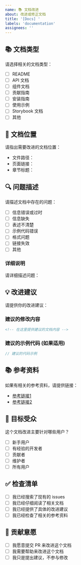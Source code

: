 ```yaml
---
name: 📚 文档改进
about: 改进或修正文档
title: '[Docs] '
labels: 'documentation'
assignees: ''
---
```


## 📚 文档类型

请选择相关的文档类型：

- [ ] README
- [ ] API 文档
- [ ] 组件文档
- [ ] 贡献指南
- [ ] 安装指南
- [ ] 使用示例
- [ ] Storybook 文档
- [ ] 其他

## 📍 文档位置

请指出需要改进的文档位置：

- 文件路径：
- 页面链接：
- 章节标题：

## 🔍 问题描述

请描述文档中存在的问题：

- [ ] 信息错误或过时
- [ ] 信息缺失
- [ ] 表述不清楚
- [ ] 示例代码错误
- [ ] 格式问题
- [ ] 链接失效
- [ ] 其他

### 详细说明

请详细描述问题：

## 💡 改进建议

请提供你的改进建议：

### 建议的修改内容

```markdown
<!-- 在这里提供建议的文档内容 -->
```

### 建议的示例代码 (如果适用)

```typescript
// 建议的代码示例
```

## 📚 参考资料

如果有相关的参考资料，请提供链接：

- [参考链接1]()
- [参考链接2]()

## 🎯 目标受众

这个文档改进主要针对哪些用户？

- [ ] 新手用户
- [ ] 有经验的开发者
- [ ] 贡献者
- [ ] 维护者
- [ ] 所有用户

## ✅ 检查清单

- [ ] 我已经搜索了现有的 issues
- [ ] 我已经仔细阅读了相关文档
- [ ] 我已经提供了具体的改进建议
- [ ] 我已经检查了相关的参考资料

## 🤝 贡献意愿

- [ ] 我愿意提交 PR 来改进这个文档
- [ ] 我需要帮助来改进这个文档
- [ ] 我只是提出建议，不参与修改